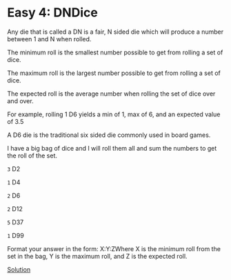 # Easy 4: DNDice

Any die that is called a DN is a fair, N sided die which will produce a number between 1 and N when rolled. 

The minimum roll is the smallest number possible to get from rolling a set of dice.

The maximum roll is the largest number possible to get from rolling a set of dice.

The expected roll is the average number when rolling the set of dice over and over.

For example, rolling 1 D6 yields a min of 1, max of 6, and an expected value of 3.5

A D6 die is the traditional six sided die commonly used in board games.

I have a big bag of dice and I will roll them all and sum the numbers to get the roll of the set.

`3` D2

`1` D4

`2` D6

`2` D12

`5` D37

`1` D99

Format your answer in the form: X:Y:ZWhere X is the minimum roll from the set in the bag, Y is the maximum roll, and Z is the expected roll.

[Solution](../../sol/e4)